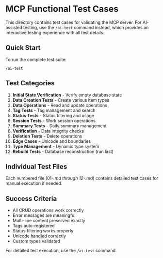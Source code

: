 # MCP Functional Test Cases

This directory contains test cases for validating the MCP server. For AI-assisted testing, use the `/ai-test` command instead, which provides an interactive testing experience with all test details.

## Quick Start

To run the complete test suite:
```
/ai-test
```

## Test Categories

1. **Initial State Verification** - Verify empty database state
2. **Data Creation Tests** - Create various item types
3. **Data Operations** - Read and update operations
4. **Tag Tests** - Tag management and search
5. **Status Tests** - Status filtering and usage
6. **Session Tests** - Work session operations
7. **Summary Tests** - Daily summary management
8. **Verification** - Data integrity checks
9. **Deletion Tests** - Delete operations
10. **Edge Cases** - Unicode and boundaries
11. **Type Management** - Dynamic type system
12. **Rebuild Tests** - Database reconstruction (run last)

## Individual Test Files

Each numbered file (01-*.md through 12-*.md) contains detailed test cases for manual execution if needed.

## Success Criteria

- All CRUD operations work correctly
- Error messages are meaningful
- Multi-line content preserved exactly
- Tags auto-registered
- Status filtering works properly
- Unicode handled correctly
- Custom types validated

For detailed test execution, use the `/ai-test` command.